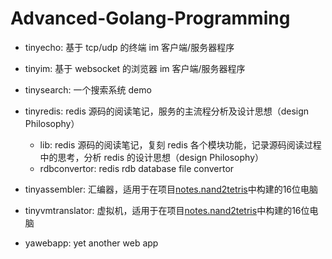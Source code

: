 # Advanced-Golang-Programming

+ tinyecho: 基于 tcp/udp 的终端 im 客户端/服务器程序
+ tinyim: 基于 websocket 的浏览器 im 客户端/服务器程序

+ tinysearch: 一个搜索系统 demo

+ tinyredis: redis 源码的阅读笔记，服务的主流程分析及设计思想（design Philosophy）
    - lib: redis 源码的阅读笔记，复刻 redis 各个模块功能，记录源码阅读过程中的思考，分析 redis 的设计思想（design Philosophy）
    - rdbconvertor: redis rdb database file convertor

+ tinyassembler: 汇编器，适用于在项目[notes.nand2tetris](https://github.com/xsddz/notes.nand2tetris)中构建的16位电脑
+ tinyvmtranslator: 虚拟机，适用于在项目[notes.nand2tetris](https://github.com/xsddz/notes.nand2tetris)中构建的16位电脑

+ yawebapp: yet another web app
